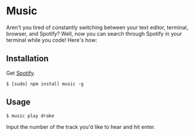 # Music

Aren't you tired of constantly switching between your text editor, terminal, browser, and Spotify? Well, now you can search through Spotify in your terminal while you code! Here's how:

## Installation

Get [Spotify](https://www.spotify.com/).

```
$ [sudo] npm install music -g
```

## Usage

```
$ music play drake
```
Input the number of the track you'd like to hear and hit enter.
